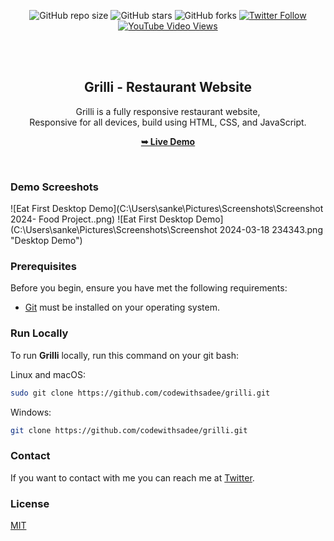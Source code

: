 <div align="center">
  
  ![GitHub repo size](https://img.shields.io/github/repo-size/codewithsadee/grilli)
  ![GitHub stars](https://img.shields.io/github/stars/codewithsadee/grilli?style=social)
  ![GitHub forks](https://img.shields.io/github/forks/codewithsadee/grilli?style=social)
[![Twitter Follow](https://img.shields.io/twitter/follow/codewithsadee_?style=social)](https://twitter.com/intent/follow?screen_name=codewithsadee_)
  [![YouTube Video Views](https://img.shields.io/youtube/views/CjVGp5kGHxA?style=social)](https://youtu.be/CjVGp5kGHxA)

  <br />
  <br />

  <h2 align="center">Grilli - Restaurant Website</h2>

  Grilli is a fully responsive restaurant website, <br />Responsive for all devices, build using HTML, CSS, and JavaScript.

  <a href="https://codewithsadee.github.io/grilli/"><strong>➥ Live Demo</strong></a>

</div>

<br />

### Demo Screeshots

![Eat First Desktop Demo](C:\Users\sanke\Pictures\Screenshots\Screenshot 2024- Food Project..png)
![Eat First Desktop Demo](C:\Users\sanke\Pictures\Screenshots\Screenshot 2024-03-18 234343.png "Desktop Demo")

### Prerequisites

Before you begin, ensure you have met the following requirements:

* [Git](https://git-scm.com/downloads "Download Git") must be installed on your operating system.

### Run Locally

To run **Grilli** locally, run this command on your git bash:

Linux and macOS:

```bash
sudo git clone https://github.com/codewithsadee/grilli.git
```

Windows:

```bash
git clone https://github.com/codewithsadee/grilli.git
```

### Contact

If you want to contact with me you can reach me at [Twitter](https://www.twitter.com/codewithsadee).

### License

[MIT](https://choosealicense.com/licenses/mit/)
